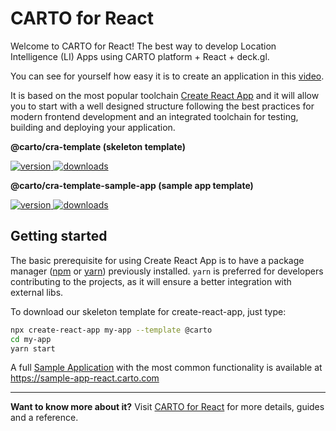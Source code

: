 # CARTO for React

Welcome to CARTO for React! The best way to develop Location Intelligence (LI) Apps using CARTO platform + React + deck.gl.

You can see for yourself how easy it is to create an application in this [video](https://www.youtube.com/watch?v=G_BeSZPD2EQ).

It is based on the most popular toolchain [Create React App](https://github.com/facebook/create-react-app) and it will allow you to start with a well designed structure following the best practices for modern frontend development and an integrated toolchain for testing, building and deploying your application.


**@carto/cra-template (skeleton template)**

<a href="https://npmjs.org/package/@carto/cra-template">
  <img src="https://img.shields.io/npm/v/@carto/cra-template.svg?style=flat-square" alt="version" />
</a>

<a href="https://npmjs.org/package/@carto/cra-template">
  <img src="https://img.shields.io/npm/dt/@carto/cra-template.svg?style=flat-square" alt="downloads" />
</a>

**@carto/cra-template-sample-app (sample app template)**

<a href="https://npmjs.org/package/@carto/cra-template-sample-app">
  <img src="https://img.shields.io/npm/v/@carto/cra-template-sample-app.svg?style=flat-square" alt="version" />
</a>

<a href="https://npmjs.org/package/@carto/cra-template-sample-app">
  <img src="https://img.shields.io/npm/dt/@carto/cra-template-sample-app.svg?style=flat-square" alt="downloads" />
</a>

## Getting started

The basic prerequisite for using Create React App is to have a package manager ([npm](https://www.npmjs.com/get-npm) or [yarn](https://yarnpkg.com/)) previously installed. `yarn` is preferred for developers contributing to the projects, as it will ensure a better integration with external libs. 

To download our skeleton template for create-react-app, just type:

```bash
npx create-react-app my-app --template @carto
cd my-app
yarn start
```

A full [Sample Application](#sample-application) with the most common functionality is available at https://sample-app-react.carto.com

---

**Want to know more about it?**
Visit [CARTO for React](https://docs.carto.com/react/) for more details, guides and a reference.

